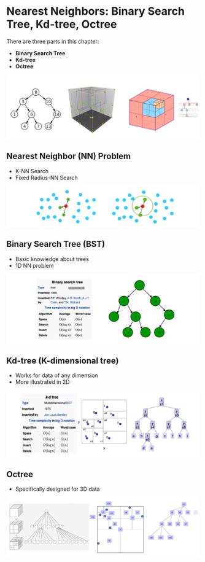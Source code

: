 # Nearest Neighbors: Binary Search Tree, Kd-tree, Octree # 

There are three parts in this chapter:
- **Binary Search Tree**
- **Kd-tree**
- **Octree**

![image](image/trees.png)

## Nearest Neighbor (NN) Problem 
- K-NN Search 
- Fixed Radius-NN Search 

![image](image/nnsearch.png)

## Binary Search Tree (BST) 
- Basic knowledge about trees 
- 1D NN problem 

![image](image/bst.png)

## Kd-tree (K-dimensional tree) 
- Works for data of any dimension 
- More illustrated in 2D 

![image](image/kdtree.png)

## Octree 
- Specifically designed for 3D data 

![image](image/octree.png)



